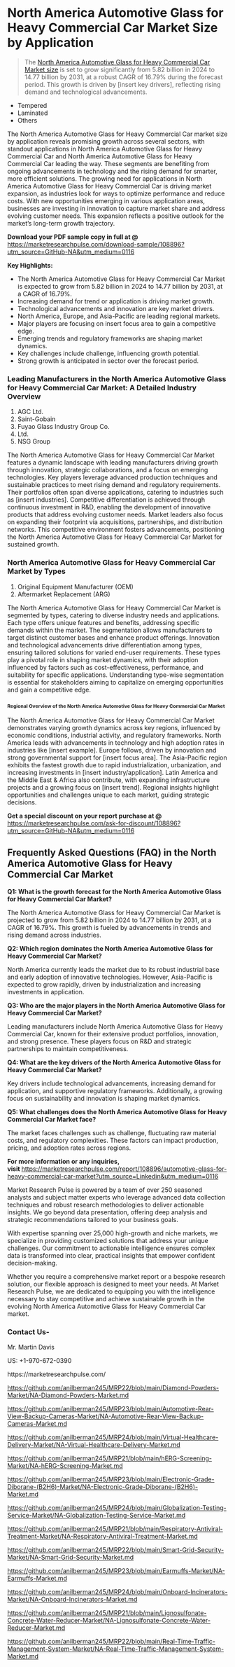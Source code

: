 <h1>North America Automotive Glass for Heavy Commercial Car Market&nbsp;Size by Application</h1><blockquote><p>The <a href="https://marketresearchpulse.com/download-sample/108896?utm_source=GitHub-NA&amp;utm_medium=0116">North America Automotive Glass for Heavy Commercial Car Market size</a> is set to grow significantly from 5.82 billion in 2024 to 14.77 billion by 2031, at a robust CAGR of 16.79% during the forecast period. This growth is driven by [insert key drivers], reflecting rising demand and technological advancements.</p></blockquote><ul><li>Tempered<li> Laminated<li> Others</li></ul><p>The North America Automotive Glass for Heavy Commercial Car market size by application reveals promising growth across several sectors, with standout applications in North America Automotive Glass for Heavy Commercial Car and North America Automotive Glass for Heavy Commercial Car leading the way. These segments are benefiting from ongoing advancements in technology and the rising demand for smarter, more efficient solutions. The growing need for applications in North America Automotive Glass for Heavy Commercial Car is driving market expansion, as industries look for ways to optimize performance and reduce costs. With new opportunities emerging in various application areas, businesses are investing in innovation to capture market share and address evolving customer needs. This expansion reflects a positive outlook for the market’s long-term growth trajectory.</p><p><strong>Download your PDF sample copy in full at @ </strong><a href="https://marketresearchpulse.com/download-sample/108896?utm_source=GitHub-NA&amp;utm_medium=0116">https://marketresearchpulse.com/download-sample/108896?utm_source=GitHub-NA&amp;utm_medium=0116</a></p><p><strong>Key Highlights: </strong></p><ul><li>The North America Automotive Glass for Heavy Commercial Car Market is expected to grow from 5.82 billion in 2024 to 14.77 billion by 2031, at a CAGR of 16.79%.</li><li>Increasing demand for trend or application is driving market growth.</li><li>Technological advancements and innovation are key market drivers.</li><li>North America, Europe, and Asia-Pacific are leading regional markets.</li><li>Major players are focusing on insert focus area to gain a competitive edge.</li><li>Emerging trends and regulatory frameworks are shaping market dynamics.</li><li>Key challenges include challenge, influencing growth potential.</li><li>Strong growth is anticipated in sector over the forecast period.</li></ul><h3>Leading Manufacturers in the North America Automotive Glass for Heavy Commercial Car Market: A Detailed Industry Overview</h3><ol><li>AGC Ltd.</li><li>Saint-Gobain</li><li>Fuyao Glass Industry Group Co.</li><li>Ltd.</li><li>NSG Group</li></ol><div class="flex max-w-full flex-col flex-grow"><div class="min-h-8 text-message flex w-full flex-col items-end gap-2 whitespace-normal break-words [.text-message+&amp;]:mt-5" dir="auto" data-message-author-role="assistant" data-message-id="fd8432e4-4910-450d-b182-61b7bfb0a01f" data-message-model-slug="gpt-4o"><div class="flex w-full flex-col gap-1 empty:hidden first:pt-[3px]"><div class="markdown prose w-full break-words dark:prose-invert light"><p>The North America Automotive Glass for Heavy Commercial Car Market features a dynamic landscape with leading manufacturers driving growth through innovation, strategic collaborations, and a focus on emerging technologies. Key players leverage advanced production techniques and sustainable practices to meet rising demand and regulatory requirements. Their portfolios often span diverse applications, catering to industries such as [insert industries]. Competitive differentiation is achieved through continuous investment in R&amp;D, enabling the development of innovative products that address evolving customer needs. Market leaders also focus on expanding their footprint via acquisitions, partnerships, and distribution networks. This competitive environment fosters advancements, positioning the North America Automotive Glass for Heavy Commercial Car Market for sustained growth.</p></div></div></div></div><h3>North America Automotive Glass for Heavy Commercial Car Market by Types</h3><ol><li>Original Equipment Manufacturer (OEM)<li> Aftermarket Replacement (ARG)</li></ol><div class="flex max-w-full flex-col flex-grow"><div class="min-h-8 text-message flex w-full flex-col items-end gap-2 whitespace-normal break-words [.text-message+&amp;]:mt-5" dir="auto" data-message-author-role="assistant" data-message-id="084470be-0bb7-4664-bddf-5156b4f41249" data-message-model-slug="gpt-4o-mini"><div class="flex w-full flex-col gap-1 empty:hidden first:pt-[3px]"><div class="markdown prose w-full break-words dark:prose-invert light"><p>The North America Automotive Glass for Heavy Commercial Car Market is segmented by types, catering to diverse industry needs and applications. Each type offers unique features and benefits, addressing specific demands within the market. The segmentation allows manufacturers to target distinct customer bases and enhance product offerings. Innovation and technological advancements drive differentiation among types, ensuring tailored solutions for varied end-user requirements. These types play a pivotal role in shaping market dynamics, with their adoption influenced by factors such as cost-effectiveness, performance, and suitability for specific applications. Understanding type-wise segmentation is essential for stakeholders aiming to capitalize on emerging opportunities and gain a competitive edge.</p></div></div></div></div><h3><span style="font-size: 11px;">Regional Overview of the North America Automotive Glass for Heavy Commercial Car Market</span></h3><div class="flex max-w-full flex-col flex-grow"><div class="min-h-8 text-message flex w-full flex-col items-end gap-2 whitespace-normal break-words [.text-message+&amp;]:mt-5" dir="auto" data-message-author-role="assistant" data-message-id="e9038762-ce64-4e30-91c9-9bd413514231" data-message-model-slug="gpt-4o-mini"><div class="flex w-full flex-col gap-1 empty:hidden first:pt-[3px]"><div class="markdown prose w-full break-words dark:prose-invert light"><p>The North America Automotive Glass for Heavy Commercial Car Market demonstrates varying growth dynamics across key regions, influenced by economic conditions, industrial activity, and regulatory frameworks. North America leads with advancements in technology and high adoption rates in industries like [insert example]. Europe follows, driven by innovation and strong governmental support for [insert focus area]. The Asia-Pacific region exhibits the fastest growth due to rapid industrialization, urbanization, and increasing investments in [insert industry/application]. Latin America and the Middle East &amp; Africa also contribute, with expanding infrastructure projects and a growing focus on [insert trend]. Regional insights highlight opportunities and challenges unique to each market, guiding strategic decisions.</p></div></div></div></div><p><strong>Get a special discount on your report purchase at @ </strong><a href="https://marketresearchpulse.com/ask-for-discount/108896?utm_source=GitHub-NA&amp;utm_medium=0116">https://marketresearchpulse.com/ask-for-discount/108896?utm_source=GitHub-NA&amp;utm_medium=0116</a></p><h2>Frequently Asked Questions (FAQ) in the North America Automotive Glass for Heavy Commercial Car Market</h2><p><strong>Q1: What is the growth forecast for the North America Automotive Glass for Heavy Commercial Car Market?</strong></p><p>The North America Automotive Glass for Heavy Commercial Car Market is projected to grow from 5.82 billion in 2024 to 14.77 billion by 2031, at a CAGR of 16.79%. This growth is fueled by advancements in trends and rising demand across industries.</p><p><strong>Q2: Which region dominates the North America Automotive Glass for Heavy Commercial Car Market?</strong></p><p>North America currently leads the market due to its robust industrial base and early adoption of innovative technologies. However, Asia-Pacific is expected to grow rapidly, driven by industrialization and increasing investments in application.</p><p><strong>Q3: Who are the major players in the North America Automotive Glass for Heavy Commercial Car Market?</strong></p><p>Leading manufacturers include North America Automotive Glass for Heavy Commercial Car, known for their extensive product portfolios, innovation, and strong presence. These players focus on R&amp;D and strategic partnerships to maintain competitiveness.</p><p><strong>Q4: What are the key drivers of the North America Automotive Glass for Heavy Commercial Car Market?</strong></p><p>Key drivers include technological advancements, increasing demand for application, and supportive regulatory frameworks. Additionally, a growing focus on sustainability and innovation is shaping market dynamics.</p><p><strong>Q5: What challenges does the North America Automotive Glass for Heavy Commercial Car Market face?</strong></p><p>The market faces challenges such as challenge, fluctuating raw material costs, and regulatory complexities. These factors can impact production, pricing, and adoption rates across regions.</p><p><strong>For more information or any inquiries, visit&nbsp;</strong><a href="https://marketresearchpulse.com/report/108896/automotive-glass-for-heavy-commercial-car-market?utm_source=Linkedin&utm_medium=0116">https://marketresearchpulse.com/report/108896/automotive-glass-for-heavy-commercial-car-market?utm_source=Linkedin&utm_medium=0116</a></p><p>Market Research Pulse is powered by a team of over 250 seasoned analysts and subject matter experts who leverage advanced data collection techniques and robust research methodologies to deliver actionable insights. We go beyond data presentation, offering deep analysis and strategic recommendations tailored to your business goals.</p><p>With expertise spanning over 25,000 high-growth and niche markets, we specialize in providing customized solutions that address your unique challenges. Our commitment to actionable intelligence ensures complex data is transformed into clear, practical insights that empower confident decision-making.</p><p>Whether you require a comprehensive market report or a bespoke research solution, our flexible approach is designed to meet your needs. At Market Research Pulse, we are dedicated to equipping you with the intelligence necessary to stay competitive and achieve sustainable growth in the evolving North America Automotive Glass for Heavy Commercial Car market.</p><h3><strong>Contact Us-</strong></h3><p>Mr. Martin Davis</p><p>US: +1-970-672-0390</p><p>https://marketresearchpulse.com/</p><p><a href="https://github.com/anilberman245/MRP22/blob/main/Diamond-Powders-Market/NA-Diamond-Powders-Market.md">https://github.com/anilberman245/MRP22/blob/main/Diamond-Powders-Market/NA-Diamond-Powders-Market.md</a></p><p><a href="https://github.com/anilberman245/MRP23/blob/main/Automotive-Rear-View-Backup-Cameras-Market/NA-Automotive-Rear-View-Backup-Cameras-Market.md">https://github.com/anilberman245/MRP23/blob/main/Automotive-Rear-View-Backup-Cameras-Market/NA-Automotive-Rear-View-Backup-Cameras-Market.md</a></p><p><a href="https://github.com/anilberman245/MRP24/blob/main/Virtual-Healthcare-Delivery-Market/NA-Virtual-Healthcare-Delivery-Market.md">https://github.com/anilberman245/MRP24/blob/main/Virtual-Healthcare-Delivery-Market/NA-Virtual-Healthcare-Delivery-Market.md</a></p><p><a href="https://github.com/anilberman245/MRP21/blob/main/hERG-Screening-Market/NA-hERG-Screening-Market.md">https://github.com/anilberman245/MRP21/blob/main/hERG-Screening-Market/NA-hERG-Screening-Market.md</a></p><p><a href="https://github.com/anilberman245/MRP23/blob/main/Electronic-Grade-Diborane-(B2H6)-Market/NA-Electronic-Grade-Diborane-(B2H6)-Market.md">https://github.com/anilberman245/MRP23/blob/main/Electronic-Grade-Diborane-(B2H6)-Market/NA-Electronic-Grade-Diborane-(B2H6)-Market.md</a></p><p><a href="https://github.com/anilberman245/MRP24/blob/main/Globalization-Testing-Service-Market/NA-Globalization-Testing-Service-Market.md">https://github.com/anilberman245/MRP24/blob/main/Globalization-Testing-Service-Market/NA-Globalization-Testing-Service-Market.md</a></p><p><a href="https://github.com/anilberman245/MRP21/blob/main/Respiratory-Antiviral-Treatment-Market/NA-Respiratory-Antiviral-Treatment-Market.md">https://github.com/anilberman245/MRP21/blob/main/Respiratory-Antiviral-Treatment-Market/NA-Respiratory-Antiviral-Treatment-Market.md</a></p><p><a href="https://github.com/anilberman245/MRP22/blob/main/Smart-Grid-Security-Market/NA-Smart-Grid-Security-Market.md">https://github.com/anilberman245/MRP22/blob/main/Smart-Grid-Security-Market/NA-Smart-Grid-Security-Market.md</a></p><p><a href="https://github.com/anilberman245/MRP23/blob/main/Earmuffs-Market/NA-Earmuffs-Market.md">https://github.com/anilberman245/MRP23/blob/main/Earmuffs-Market/NA-Earmuffs-Market.md</a></p><p><a href="https://github.com/anilberman245/MRP24/blob/main/Onboard-Incinerators-Market/NA-Onboard-Incinerators-Market.md">https://github.com/anilberman245/MRP24/blob/main/Onboard-Incinerators-Market/NA-Onboard-Incinerators-Market.md</a></p><p><a href="https://github.com/anilberman245/MRP21/blob/main/Lignosulfonate-Concrete-Water-Reducer-Market/NA-Lignosulfonate-Concrete-Water-Reducer-Market.md">https://github.com/anilberman245/MRP21/blob/main/Lignosulfonate-Concrete-Water-Reducer-Market/NA-Lignosulfonate-Concrete-Water-Reducer-Market.md</a></p><p><a href="https://github.com/anilberman245/MRP22/blob/main/Real-Time-Traffic-Management-System-Market/NA-Real-Time-Traffic-Management-System-Market.md">https://github.com/anilberman245/MRP22/blob/main/Real-Time-Traffic-Management-System-Market/NA-Real-Time-Traffic-Management-System-Market.md</a></p>
